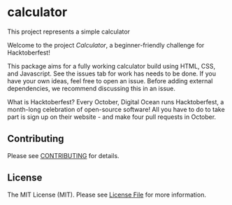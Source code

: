 # calculator

This project represents a simple calculator

Welcome to the project _Calculator_, a beginner-friendly challenge for Hacktoberfest!

This package aims for a fully working calculator build using HTML, CSS, and Javascript. See the issues tab for work has needs to be done. If you have your own ideas, feel free to open an issue. Before adding external dependencies, we recommend discussing this in an issue.

What is Hacktoberfest?
Every October, Digital Ocean runs Hacktoberfest, a month-long celebration of open-source software! All you have to do to take part is sign up on their website - and make four pull requests in October.

## Contributing

Please see [CONTRIBUTING](CONTRIBUTING.md) for details.

## License

The MIT License (MIT). Please see [License File](LICENSE.md) for more information.
